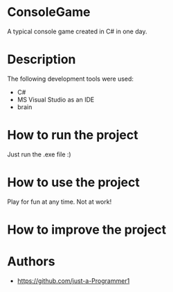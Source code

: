 # ConsoleGame
A typical console game created in C# in one day.

# Description

The following development tools were used:
- C#
- MS Visual Studio as an IDE
- brain

# How to run the project
Just run the .exe file :)

# How to use the project
Play for fun at any time. Not at work!

# How to improve the project

# Authors
- https://github.com/just-a-Programmer1

